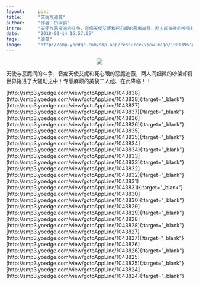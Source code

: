 ```yaml
---
layout:     post
title:      "艾妮与迪薇"
author:     "作者：白滨鸥"
intro:      "天使与恶魔间的斗争，音痴天使艾妮和死心眼的恶魔迪薇，两人间细微的吵架却将世界捲进了大骚动之中！专惹麻烦的美貌二人组、在此降临！！"
date:       "2018-02-14 16:57:05"
tags:       "迪薇"
image:      "http://smp.yoedge.com/smp-app/resource/viewImage/1001396appline.png"
---
```

<div style="text-align: center">
<p><img src="http://smp.yoedge.com/smp-app/resource/viewImage/1001396appline.png"/></p>
</div>
<p class="post-meta">
<span>天使与恶魔间的斗争，音痴天使艾妮和死心眼的恶魔迪薇，两人间细微的吵架却将世界捲进了大骚动之中！专惹麻烦的美貌二人组、在此降临！！</span>
</p>
[http://smp3.yoedge.com/view/gotoAppLine/1043838](http://smp3.yoedge.com/view/gotoAppLine/1043838){:target="_blank"}
[http://smp3.yoedge.com/view/gotoAppLine/1043837](http://smp3.yoedge.com/view/gotoAppLine/1043837){:target="_blank"}
[http://smp3.yoedge.com/view/gotoAppLine/1043836](http://smp3.yoedge.com/view/gotoAppLine/1043836){:target="_blank"}
[http://smp3.yoedge.com/view/gotoAppLine/1043835](http://smp3.yoedge.com/view/gotoAppLine/1043835){:target="_blank"}
[http://smp3.yoedge.com/view/gotoAppLine/1043834](http://smp3.yoedge.com/view/gotoAppLine/1043834){:target="_blank"}
[http://smp3.yoedge.com/view/gotoAppLine/1043833](http://smp3.yoedge.com/view/gotoAppLine/1043833){:target="_blank"}
[http://smp3.yoedge.com/view/gotoAppLine/1043832](http://smp3.yoedge.com/view/gotoAppLine/1043832){:target="_blank"}
[http://smp3.yoedge.com/view/gotoAppLine/1043831](http://smp3.yoedge.com/view/gotoAppLine/1043831){:target="_blank"}
[http://smp3.yoedge.com/view/gotoAppLine/1043830](http://smp3.yoedge.com/view/gotoAppLine/1043830){:target="_blank"}
[http://smp3.yoedge.com/view/gotoAppLine/1043829](http://smp3.yoedge.com/view/gotoAppLine/1043829){:target="_blank"}
[http://smp3.yoedge.com/view/gotoAppLine/1043828](http://smp3.yoedge.com/view/gotoAppLine/1043828){:target="_blank"}
[http://smp3.yoedge.com/view/gotoAppLine/1043827](http://smp3.yoedge.com/view/gotoAppLine/1043827){:target="_blank"}
[http://smp3.yoedge.com/view/gotoAppLine/1043826](http://smp3.yoedge.com/view/gotoAppLine/1043826){:target="_blank"}
[http://smp3.yoedge.com/view/gotoAppLine/1043825](http://smp3.yoedge.com/view/gotoAppLine/1043825){:target="_blank"}
[http://smp3.yoedge.com/view/gotoAppLine/1043824](http://smp3.yoedge.com/view/gotoAppLine/1043824){:target="_blank"}


